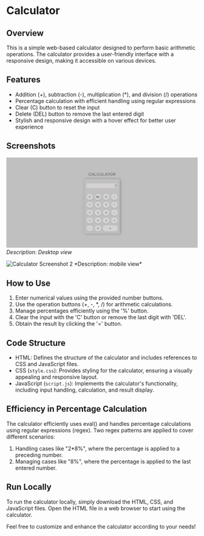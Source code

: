 Calculator
=================

Overview
--------

This is a simple web-based calculator designed to perform basic arithmetic operations. The calculator provides a user-friendly interface with a responsive design, making it accessible on various devices.

Features
--------

-   Addition (+), subtraction (-), multiplication (*), and division (/) operations
-   Percentage calculation with efficient handling using regular expressions
-   Clear (C) button to reset the input
-   Delete (DEL) button to remove the last entered digit
-   Stylish and responsive design with a hover effect for better user experience

Screenshots
-----------

![Calculator Screenshot 1](SS1.png)
*Description: Desktop view*

<img src="SS2.png" alt="Calculator Screenshot 2" height="300">
*Description: mobile view*

How to Use
----------

1.  Enter numerical values using the provided number buttons.
2.  Use the operation buttons (+, -, *, /) for arithmetic calculations.
3.  Manage percentages efficiently using the '%' button.
4.  Clear the input with the 'C' button or remove the last digit with 'DEL'.
5.  Obtain the result by clicking the '=' button.

Code Structure
--------------

-   HTML: Defines the structure of the calculator and includes references to CSS and JavaScript files.
-   CSS (`style.css`): Provides styling for the calculator, ensuring a visually appealing and responsive layout.
-   JavaScript (`script.js`): Implements the calculator's functionality, including input handling, calculation, and result display.

Efficiency in Percentage Calculation
------------------------------------

The calculator efficiently uses eval() and handles percentage calculations using regular expressions (regex). Two regex patterns are applied to cover different scenarios:

1.  Handling cases like "2*8%", where the percentage is applied to a preceding number.
2.  Managing cases like "8%", where the percentage is applied to the last entered number.

Run Locally
-----------

To run the calculator locally, simply download the HTML, CSS, and JavaScript files. Open the HTML file in a web browser to start using the calculator.

Feel free to customize and enhance the calculator according to your needs!

